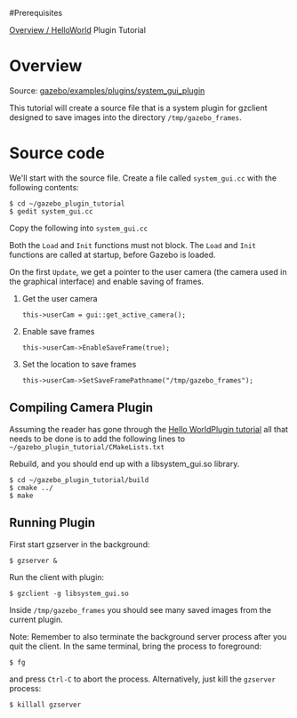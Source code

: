 #Prerequisites

  [Overview / HelloWorld](/tutorials?tut=plugins_hello_world) Plugin Tutorial

# Overview

Source: [gazebo/examples/plugins/system\_gui\_plugin](https://github.com/osrf/gazebo/blob/gazebo7/examples/plugins/system_gui_plugin)

This tutorial will create a source file that is a system plugin for gzclient
designed to save images into the directory `/tmp/gazebo_frames`.

# Source code

We'll start with the source file. Create a file called `system_gui.cc` with the following contents:

~~~
$ cd ~/gazebo_plugin_tutorial
$ gedit system_gui.cc
~~~

Copy the following into `system_gui.cc`

<include from='/#include/' src='http://github.com/osrf/gazebo/raw/gazebo7/examples/plugins/system_gui_plugin/system_gui.cc' />

Both the `Load` and `Init` functions must not block. The `Load` and `Init` functions are called at startup, before Gazebo is loaded.

On the first `Update`, we get a pointer to the user camera (the camera used in the graphical interface) and enable saving of frames.

1.  Get the user camera

        this->userCam = gui::get_active_camera();

2.  Enable save frames

        this->userCam->EnableSaveFrame(true);

3.  Set the location to save frames

        this->userCam->SetSaveFramePathname("/tmp/gazebo_frames");

## Compiling Camera Plugin

Assuming the reader has gone through the [Hello WorldPlugin tutorial](/tutorials?tut=plugins_hello_world) all that needs to be done is to add the following lines to `~/gazebo_plugin_tutorial/CMakeLists.txt`

<include from="/add_library/" src='http://github.com/osrf/gazebo/raw/gazebo7/examples/plugins/system_gui_plugin/CMakeLists.txt' />

Rebuild, and you should end up with a libsystem_gui.so library.

~~~
$ cd ~/gazebo_plugin_tutorial/build
$ cmake ../
$ make
~~~

## Running Plugin

First start gzserver in the background:

~~~
$ gzserver &
~~~

Run the client with plugin:

~~~
$ gzclient -g libsystem_gui.so
~~~

Inside `/tmp/gazebo_frames` you should see many saved images from the current plugin.


Note: Remember to also terminate the background server process after you quit the client. In the same terminal, bring the process to foreground:

~~~
$ fg
~~~

and press `Ctrl-C` to abort the process. Alternatively, just kill the `gzserver` process:

~~~
$ killall gzserver
~~~
